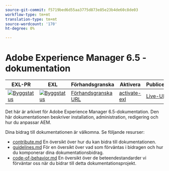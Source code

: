 ```yaml
---
source-git-commit: f5719bed6d55aa3775d873e85e23b4de60c8de03
workflow-type: tm+mt
translation-type: tm+mt
source-wordcount: '170'
ht-degree: 0%

---
```

# Adobe Experience Manager 6.5 - dokumentation

| EXL-PR | EXL | Förhandsgranska | Aktivera | Publicerad | Hjälp |
|--- |--- |--- |--- |--- |--- |
| [![Byggstatus](https://docs.ci.corp.adobe.com/view/exl-pr/job/experience-manager-65.en_pr-exl/badge/icon)](https://docs.ci.corp.adobe.com/view/exl-pr/job/experience-manager-65.en_pr-exl/lastBuild/) | [![Byggstatus](https://docs.ci.corp.adobe.com/view/exl-pr/job/experience-manager-65.en_exl/lastBuild/badge/icon)](https://docs.ci.corp.adobe.com/view/exl-pr/job/experience-manager-65.en_exl/lastBuild/lastBuild) | [Förhandsgranska URL](https://experienceleague.corp.adobe.com/docs/experience-manager-65/authoring/home.html?lang=en) | [activate-exl](https://docs.ci.corp.adobe.com/job/activate-exl/build/) | [Live-URL](https://experienceleague.adobe.com/docs/experience-manager-65/authoring/home.html?lang=en) | [Redigeringshandbok](https://experienceleague.adobe.com/docs/authoring-guide-exl/using/home.html?lang=en) |

Det här är arkivet för Adobe Experience Manager 6.5-dokumentation. Den här dokumentationen beskriver installation, administration, redigering och hur du anpassar AEM.

Dina bidrag till dokumentationen är välkomna. Se följande resurser:

* [contribute.md](contributing.md) En översikt över hur du kan bidra till dokumentationen.
* [guidelines.md](guidelines.md) För en översikt över vad som förväntas i bidragen och hur du komponerar dina dokumentationsbidrag.
* [code-of-behavior.md](code-of-conduct.md) En översikt över de beteendestandarder vi förväntar oss när du bidrar till detta dokumentationsprojekt.

